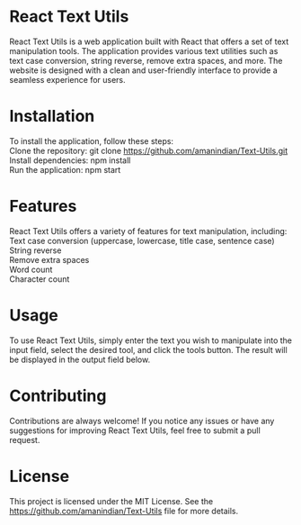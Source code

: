 # React Text Utils

React Text Utils is a web application built with React that offers a set of text manipulation tools. The application provides various text utilities such as text case conversion, string reverse, remove extra spaces, and more. The website is designed with a clean and user-friendly interface to provide a seamless experience for users.

# Installation

To install the application, follow these steps:  
Clone the repository: git clone https://github.com/amanindian/Text-Utils.git  
Install dependencies: npm install  
Run the application: npm start

# Features

React Text Utils offers a variety of features for text manipulation, including:  
Text case conversion (uppercase, lowercase, title case, sentence case)  
String reverse  
Remove extra spaces  
Word count  
Character count

# Usage

To use React Text Utils, simply enter the text you wish to manipulate into the input field, select the desired tool, and click the tools button. The result will be displayed in the output field below.

# Contributing

Contributions are always welcome! If you notice any issues or have any suggestions for improving React Text Utils, feel free to submit a pull request.

# License

This project is licensed under the MIT License. See the https://github.com/amanindian/Text-Utils file for more details.
